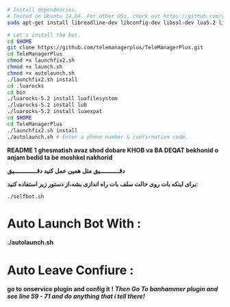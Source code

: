 ```sh
# Install dependencies.
# Tested on Ubuntu 14.04. For other OSs, check out https://github.com/yagop/telegram-bot/wiki/Installation
sudo apt-get install libreadline-dev libconfig-dev libssl-dev lua5.2 liblua5.2-dev libevent-dev make unzip git redis-server g++ libjansson-dev libpython-dev expat libexpat1-dev

# Let's install the bot.
cd $HOME
git clone https://github.com/telemanagerplus/TeleManagerPlus.git
cd TeleManagerPlus
chmod +x launchfix2.sh
chmod +x launch.sh
chmod +x autolaunch.sh
./launchfix2.sh install
cd .luarocks
cd bin
./luarocks-5.2 install luafilesystem
./luarocks-5.2 install lub
./luarocks-5.2 install luaexpat
cd $HOME
cd TeleManagerPlus
./launchfix2.sh install
./autolaunch.sh # Enter a phone number & confirmation code.
```
**README 1 ghesmatish avaz shod dobare KHOB va BA DEQAT bekhonid o anjam bedid ta be moshkel nakhorid**

**دقـــــــــــيق مثل همین عمل کنید دقـــــــــــــیق**



**برای اینکه بات روی حالت سلف بات راه اندازی بشه،از دستور زیر استفاده کنید:**

``./selfbot.sh``


# Auto Launch Bot With :

**./autolaunch.sh**


# Auto Leave Confiure :

**go to onservice plugin and config it !**
***Then Go To banhammer plugin and see line 59 - 71 and do anything that i tell there!***
